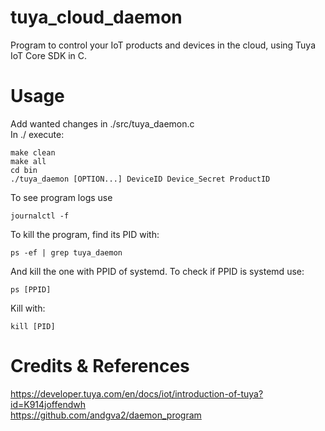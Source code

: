 # tuya_cloud_daemon
Program to control your IoT products and devices in the cloud, using Tuya IoT Core SDK in C.

# Usage
Add wanted changes in ./src/tuya_daemon.c <br>
In ./ execute: 
```
make clean
make all
cd bin
./tuya_daemon [OPTION...] DeviceID Device_Secret ProductID
```
To see program logs use
```
journalctl -f
```
To kill the program, find its PID with:
```
ps -ef | grep tuya_daemon
```
And kill the one with PPID of systemd. To check if PPID is systemd use:
```
ps [PPID]
```
Kill with:
```
kill [PID]
```

# Credits & References
https://developer.tuya.com/en/docs/iot/introduction-of-tuya?id=K914joffendwh <br>
https://github.com/andgva2/daemon_program
